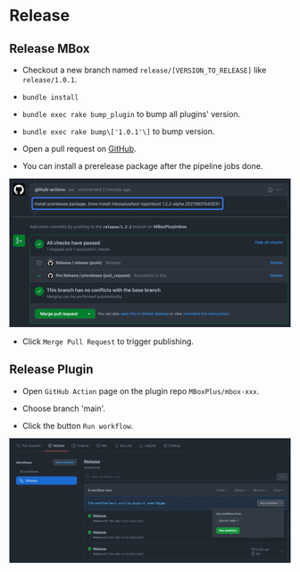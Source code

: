 # Release

## Release MBox

- Checkout a new branch named `release/[VERSION_TO_RELEASE]` like `release/1.0.1`.

- `bundle install`

- `bundle exec rake bump_plugin` to bump all plugins' version.

- `bundle exec rake bump\['1.0.1'\]` to bump version.

- Open a pull request on [GitHub](https://github.com/MBoxPlus/mbox).

- You can install a prerelease package after the pipeline jobs done.

![img_2.png](img_2.png)

- Click `Merge Pull Request` to trigger publishing.

## Release Plugin

- Open `GitHub Action` page on the plugin repo `MBoxPlus/mbox-xxx`.

- Choose branch 'main'.

- Click the button `Run workflow`.

![img.png](img.png)